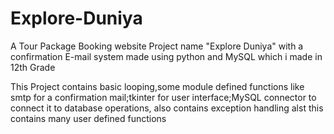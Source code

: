 # Explore-Duniya
A Tour Package Booking website Project name "Explore Duniya" with a confirmation E-mail system made using python and MySQL which i made in 12th Grade

This Project contains basic looping,some module defined functions like smtp for a confirmation mail;tkinter for user interface;MySQL connector to connect it to database operations, also contains exception handling alst this contains many user defined functions
